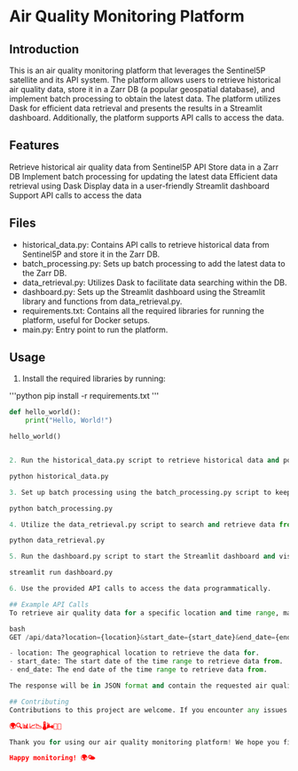 # Air Quality Monitoring Platform

## Introduction

This is an air quality monitoring platform that leverages the Sentinel5P satellite and its API system. The platform allows users to retrieve historical air quality data, store it in a Zarr DB (a popular geospatial database), and implement batch processing to obtain the latest data. The platform utilizes Dask for efficient data retrieval and presents the results in a Streamlit dashboard. Additionally, the platform supports API calls to access the data.

## Features
Retrieve historical air quality data from Sentinel5P API
Store data in a Zarr DB
Implement batch processing for updating the latest data
Efficient data retrieval using Dask
Display data in a user-friendly Streamlit dashboard
Support API calls to access the data

## Files
- historical_data.py: Contains API calls to retrieve historical data from Sentinel5P and store it in the Zarr DB.
- batch_processing.py: Sets up batch processing to add the latest data to the Zarr DB.
- data_retrieval.py: Utilizes Dask to facilitate data searching within the DB.
- dashboard.py: Sets up the Streamlit dashboard using the Streamlit library and functions from data_retrieval.py.
- requirements.txt: Contains all the required libraries for running the platform, useful for Docker setups.
- main.py: Entry point to run the platform.

## Usage
1. Install the required libraries by running:

'''python
pip install -r requirements.txt
'''

```python
def hello_world():
    print("Hello, World!")

hello_world()


2. Run the historical_data.py script to retrieve historical data and populate the Zarr DB.

python historical_data.py

3. Set up batch processing using the batch_processing.py script to keep the Zarr DB up to date with the latest data.

python batch_processing.py

4. Utilize the data_retrieval.py script to search and retrieve data from the Zarr DB using Dask.

python data_retrieval.py

5. Run the dashboard.py script to start the Streamlit dashboard and visualize the air quality data.

streamlit run dashboard.py

6. Use the provided API calls to access the data programmatically.

## Example API Calls
To retrieve air quality data for a specific location and time range, make a GET request to the following endpoint:

bash
GET /api/data?location={location}&start_date={start_date}&end_date={end_date}

- location: The geographical location to retrieve the data for.
- start_date: The start date of the time range to retrieve data from.
- end_date: The end date of the time range to retrieve data from.

The response will be in JSON format and contain the requested air quality data.

## Contributing
Contributions to this project are welcome. If you encounter any issues or have suggestions for improvement, please open an issue or submit a pull request on the project's GitHub repository.

🌍🔍📊📈📉🌡️🌬️📡📅

Thank you for using our air quality monitoring platform! We hope you find it helpful in tracking and analyzing air quality data. If you have any questions or need assistance, please don't hesitate to contact us.

Happy monitoring! 🌍🌤️
